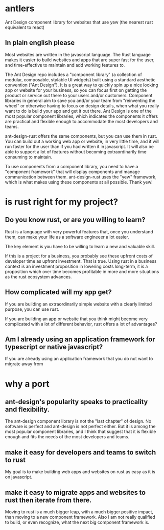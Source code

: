 # antlers
Ant Design component library for websites that use yew (the nearest rust equivalent to react)

## In plain english please

Most websites are written in the javascript language. The Rust language makes it easier to build websites and apps that are super fast for the user, and time-effective to maintain and add working features to.

The Ant Design repo includes a "component library" (a collection of modular, composable, stylable UI widgets) built using a standard aesthetic convention ("Ant Design"). It is a great way to quickly spin up a nice looking app or website for your business, so you can focus first on getting the product or service out there to your users and/or customers. Component libraries in general aim to save you and/or your team from "reinventing the wheel" or otherwise having to focus on design details, when what you really want to do is build your app and get it out there. Ant Design is one of the most popular component libraries, which indicates the components it offers are practical and flexible enough to accommodate the most developers and teams.

ant-design-rust offers the same components, but you can use them in rust. You can build out a working web app or website, in very little time, and it will run faster for the user than if you had written it in javascript. It will also be able to support a lot of features without becoming extraordinarily time consuming to maintain.

To use components from a component library, you need to have a "component framework" that will display components and manage communication between them. ant-design-rust uses the "yew" framework, which is what makes using these components at all possible. Thank yew!

# is rust right for my project?

## Do you know rust, or are you willing to learn?

Rust is a language with very powerful features that, once you understand them, can make your life as a software engineeer a lot easier.

The key element is you have to be willing to learn a new and valuable skill.

If this is a project for a business, you probably see these upfront costs of developer time as upfront investment. That is true. Using rust in a business context is an investment proposition in lowering costs long-term, it is a proposition which over time becomes profitable in more and more situations as the rust ecosystem advances.

## How complicated will my app get?

If you are building an extraordinarily simple website with a clearly limited purpose, you can use rust.

If you are building an app or website that you think might become very complicated with a lot of different behavior, rust offers a lot of advantages?

## Am I already using an application framework for typescript or native javascript?

If you are already using an application framework that you do not want to migrate away from

# why a port

## ant-design's popularity speaks to practicality and flexibility.

The ant-design component library is not the "last chapter" of design. No software is perfect and ant-design is not perfect either. But it is among the most popular component libraries, and I think that suggest that it is flexible enough and fits the needs of the most developers and teams.

## make it easy for developers and teams to switch to rust

My goal is to make building web apps and websites on rust as easy as it is on javascript.

## make it easy to migrate apps and websites to rust then iterate from there.

Moving to rust is a much bigger leap, with a much bigger positive impact, than moving to a new component framework. Also I am not really qualified to build, or even recognize, what the next big component framework is.
